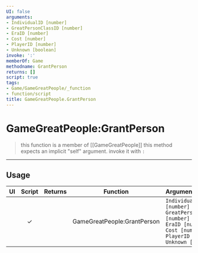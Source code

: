 ```yaml
---
UI: false
arguments:
- IndividualID [number]
- GreatPersonClassID [number]
- EraID [number]
- Cost [number]
- PlayerID [number]
- Unknown [boolean]
invoke: ':'
memberOf: Game
methodname: GrantPerson
returns: []
script: true
tags:
- Game/GameGreatPeople/_function
- function/script
title: GameGreatPeople.GrantPerson
---
```

# GameGreatPeople:GrantPerson
> this function is a member of [[GameGreatPeople]]
> this method expects an implicit "self" argument. invoke it with `:`
-----
## Usage
|  UI | Script | Returns | Function | Arguments |
|:---:|:------:|-------:|:--------:|:---------|
| |✓||GameGreatPeople:GrantPerson|`IndividualID [number]`<br>`GreatPersonClassID [number]`<br>`EraID [number]`<br>`Cost [number]`<br>`PlayerID [number]`<br>`Unknown [boolean]`|
